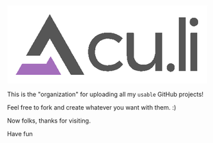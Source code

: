 ![download.png](https://raw.githubusercontent.com/Fischherboot/Aculi/main/watermark-no-bg.png)

This is the "organization" for uploading all my ``usable`` GitHub projects!

Feel free to fork and create whatever you want with them. :)

Now folks, thanks for visiting.

Have fun

